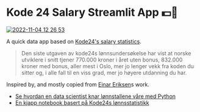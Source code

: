 # Kode 24 Salary Streamlit App 💵🤑

[![2022-11-04 12 26 53](https://user-images.githubusercontent.com/30476405/199962051-6a88628c-67d2-4f5a-b379-774f1930346b.gif)](https://petrepa-k24salary-streamlit-streamlit-app-4c1io9.streamlit.app/)


A quick data app based on [Kode24's salary statistics](https://www.kode24.no/artikkel/vaer-sa-god-her-er-lonningene-til-over-1200-norske-utviklere/77208900). 

> Den siste utgaven av kode24s lønnsundersøkelse har vist at norske utviklere i snitt tjener 770.000 kroner i året uten bonus, 832.000 kroner med bonus, aller mest i Oslo, mer jo lenger vekk fra koden du sitter og, i alle fall til en viss grad, mer jo høyere utdanning du har.

Inspired by, and mostly copied from [Einar Eriksen](https://www.linkedin.com/in/einareriksen/)s work.
- [Se hvordan en data scientist knar lønnstallene våre med Python](https://www.kode24.no/artikkel/se-hvordan-en-data-scientist-knar-lonnstallene-vare-med-python/77311832)
- [En kjapp notebook basert på Kode24s lønnsstatistikk](https://colab.research.google.com/drive/1BlubmdD_pBGY9fij3ycSQxKu1aJ4EbzV?usp=sharing)
